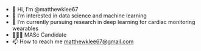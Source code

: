 - 👋 Hi, I’m @matthewklee67
- 👀 I’m interested in data science and machine learning
- 🌱 I’m currently pursuing research in deep learning for cardiac monitoring wearables
- 👨🏽‍🔬 MASc Candidate
- 📫 How to reach me matthewklee67@gmail.com

<!---
matthewklee67/matthewklee67 is a ✨ special ✨ repository because its `README.md` (this file) appears on your GitHub profile.
You can click the Preview link to take a look at your changes.
--->
